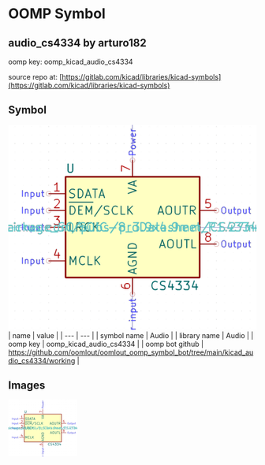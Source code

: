 # OOMP Symbol  
## audio_cs4334  by arturo182  
  
oomp key: oomp_kicad_audio_cs4334  
  
source repo at: [https://gitlab.com/kicad/libraries/kicad-symbols](https://gitlab.com/kicad/libraries/kicad-symbols)  
## Symbol  
  
[![working.png](working_600.png)](working.png)  
| name | value | 
| --- | --- | 
| symbol name | Audio | 
| library name | Audio | 
| oomp key | oomp_kicad_audio_cs4334 | 
| oomp bot github | https://github.com/oomlout/oomlout_oomp_symbol_bot/tree/main/kicad_audio_cs4334/working | 
## Images  
  
[![working.png](working_140.png)](working.png)  
